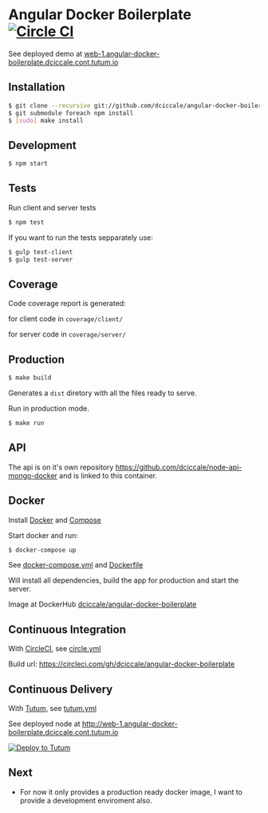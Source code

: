# Angular Docker Boilerplate [![Circle CI](https://circleci.com/gh/dciccale/angular-docker-boilerplate.svg?style=svg)](https://circleci.com/gh/dciccale/angular-docker-boilerplate)

See deployed demo at [web-1.angular-docker-boilerplate.dciccale.cont.tutum.io](http://web-1.angular-docker-boilerplate.dciccale.cont.tutum.io)

## Installation

```bash
$ git clone --recursive git://github.com/dciccale/angular-docker-boilerplate.git
$ git submodule foreach npm install
$ [sudo] make install
```

## Development

```bash
$ npm start
```

## Tests

Run client and server tests

```bash
$ npm test
```

If you want to run the tests sepparately use:

```bash
$ gulp test-client
$ gulp test-server
```

## Coverage

Code coverage report is generated:

for client code in `coverage/client/`

for server code in `coverage/server/`

## Production

```bash
$ make build
```

Generates a `dist` diretory with all the files ready to serve.

Run in production mode.

```bash
$ make run
```

## API

The api is on it's own repository https://github.com/dciccale/node-api-mongo-docker and is linked to
this container.

## Docker

Install [Docker](https://docs.docker.com/installation/#installation) and [Compose](https://docs.docker.com/compose/install/#install-compose)

Start docker and run:

```bash
$ docker-compose up
```

See [docker-compose.yml](docker-compose.yml) and [Dockerfile](Dockerfile)

Will install all dependencies, build the app for production and start the server.

Image at DockerHub [dciccale/angular-docker-boilerplate](https://registry.hub.docker.com/u/dciccale/angular-docker-boilerplate/)

## Continuous Integration

With [CircleCI](https://circleci.com/), see [circle.yml](circle.yml)

Build url: https://circleci.com/gh/dciccale/angular-docker-boilerplate

## Continuous Delivery

With [Tutum](https://www.tutum.co/), see [tutum.yml](tutum.yml)

See deployed node at http://web-1.angular-docker-boilerplate.dciccale.cont.tutum.io

[![Deploy to Tutum](https://s.tutum.co/deploy-to-tutum.png)](https://dashboard.tutum.co/stack/deploy/)

## Next

- For now it only provides a production ready docker image, I want to provide a development enviroment also.
